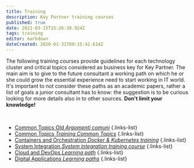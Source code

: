 ```yaml
---
title: Training
description: Key Partner training courses
published: true
date: 2021-03-15T15:26:38.924Z
tags: training
editor: markdown
dateCreated: 2020-01-31T09:15:42.614Z
---
```


The following training courses provide guidelines for each technology cluster and critical topics considered as business key for Key Partner.
The main aim is to give to the future consultant a working path on which he or she could grow the essential experience need to start working in IT world.
It's important to not consider these paths as an academic papers, rather a list of goals a junior consultant has to know: the suggestion is to be curious looking for more details also in to other sources.
**Don't limit your knowledge!**
<p>&nbsp;</p>

- [Common Topics Old *Argomenti comuni*](/training/commonsold)
{.links-list}
- [Common Topics *Training Common Topics*](/training/commons)
{.links-list}
- [Containers and Orchestration *Docker & Kubernetes training*](/training/containers)
{.links-list}
- [System Integration *System integration training course*](/training/integration)
{.links-list}
- [Cloud and DevOps *Learning path*](/training/cloud_and_devops)
{.links-list}
- [Digital Applications *Learning paths*](/training/digital)
{.links-list}